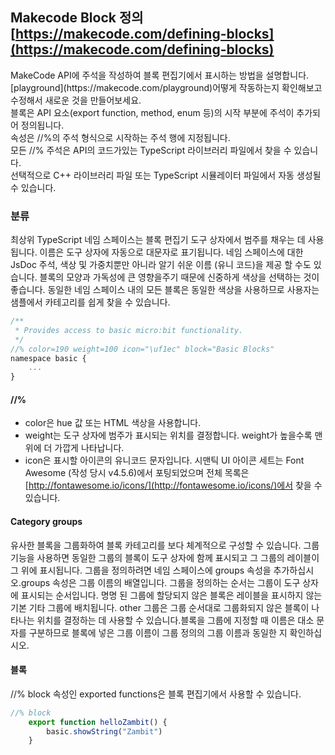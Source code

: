 ## Makecode Block 정의 [https://makecode.com/defining-blocks](https://makecode.com/defining-blocks)
<p>
 MakeCode API에 주석을 작성하여 블록 편집기에서 표시하는 방법을 설명합니다.<br>
 [playground](https://makecode.com/playground)어떻게 작동하는지 확인해보고 수정해서 새로운 것을 만들어보세요.<br>
 블록은 API 요소(export function, method, enum 등)의 시작 부분에 주석이 추가되어 정의됩니다.<br>
 속성은 //%의 주석 형식으로 시작하는 주석 행에 지정됩니다. <br>
 모든 //% 주석은 API의 코드가있는 TypeScript 라이브러리 파일에서 찾을 수 있습니다.<br>
 선택적으로 C++ 라이브러리 파일 또는 TypeScript 시뮬레이터 파일에서 자동 생성될 수 있습니다.
</p>

### 분류
최상위 TypeScript 네임 스페이스는 블록 편집기 도구 상자에서 범주를 채우는 데 사용됩니다. 이름은 도구 상자에 자동으로 대문자로 표기됩니다. 네임 스페이스에 대한 JsDoc 주석, 색상 및 가중치뿐만 아니라 알기 쉬운 이름 (유니 코드)을 제공 할 수도 있습니다. 블록의 모양과 가독성에 큰 영향을주기 때문에 신중하게 색상을 선택하는 것이 좋습니다. 동일한 네임 스페이스 내의 모든 블록은 동일한 색상을 사용하므로 사용자는 샘플에서 카테고리를 쉽게 찾을 수 있습니다.

```javascript
/**
 * Provides access to basic micro:bit functionality.
 */
//% color=190 weight=100 icon="\uf1ec" block="Basic Blocks"
namespace basic {
    ...
}
```
#### //% 
* color은 hue 값 또는 HTML 색상을 사용합니다.
* weight는 도구 상자에 범주가 표시되는 위치를 결정합니다. weight가 높을수록 맨 위에 더 가깝게 나타납니다. 
* icon은 표시할 아이콘의 유니코드 문자입니다. 시맨틱 UI 아이콘 세트는 Font Awesome (작성 당시 v4.5.6)에서 포팅되었으며 전체 목록은 [http://fontawesome.io/icons/](http://fontawesome.io/icons/)에서 찾을 수 있습니다.


#### Category groups
유사한 블록을 그룹화하여 블록 카테고리를 보다 체계적으로 구성할 수 있습니다. 그룹 기능을 사용하면 동일한 그룹의 블록이 도구 상자에 함께 표시되고 그 그룹의 레이블이 그 위에 표시됩니다. 그룹을 정의하려면 네임 스페이스에 groups 속성을 추가하십시오.groups 속성은 그룹 이름의 배열입니다. 그룹을 정의하는 순서는 그룹이 도구 상자에 표시되는 순서입니다. 명명 된 그룹에 할당되지 않은 블록은 레이블을 표시하지 않는 기본 기타 그룹에 배치됩니다. 
other 그룹은 그룹 순서대로 그룹화되지 않은 블록이 나타나는 위치를 결정하는 데 사용할 수 있습니다.블록을 그룹에 지정할 때 이름은 대소 문자를 구분하므로 블록에 넣은 그룹 이름이 그룹 정의의 그룹 이름과 동일한 지 확인하십시오.

#### 블록
//% block 속성인 exported functions은 블록 편집기에서 사용할 수 있습니다. 
```javascript
//% block
    export function helloZambit() {
        basic.showString("Zambit")
    }
```
